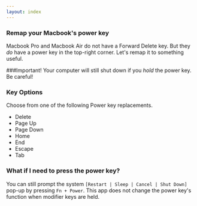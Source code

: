 ```yaml
---
layout: index
---
```


### Remap your Macbook's power key
Macbook Pro and Macbook Air do not have a Forward Delete key. But they *do* have a power key in the top-right corner. Let's remap it to something useful.

###Important!
Your computer will still shut down if you *hold* the power key. Be careful!

### Key Options
Choose from one of the following Power key replacements.

 - Delete
 - Page Up
 - Page Down
 - Home
 - End
 - Escape
 - Tab

### What if I need to press the power key?
You can still prompt the system `[Restart | Sleep | Cancel | Shut Down]` pop-up by pressing `Fn + Power`. This app does not change the power key's function when modifier keys are held.

